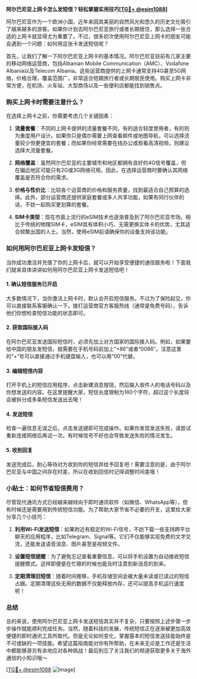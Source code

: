 **阿尔巴尼亚上网卡怎么发短信？轻松掌握实用技巧[[TG💪+ @esim1088](https://t.me/s/esim1088)]**

阿尔巴尼亚作为一个欧洲小国，近年来因其美丽的自然风光和悠久的历史文化吸引了越来越多的游客。如果你计划去阿尔巴尼亚旅行或者长期居住，那么选择一张合适的上网卡就显得尤为重要了。不过，很多初次使用阿尔巴尼亚上网卡的朋友可能会遇到一个问题：如何用这张卡发送短信呢？

首先，让我们了解一下阿尔巴尼亚上网卡的基本情况。阿尔巴尼亚目前有几家主要的移动网络运营商，包括Albanian Mobile Communication（AMC）、Vodafone Albania以及Telecom Albania。这些运营商提供的上网卡通常支持4G甚至5G网络，价格合理，覆盖范围广，非常适合短期旅行者或长期居民使用。购买上网卡非常方便，在机场、火车站、大型商场以及一些便利店都能找到销售点。

### 购买上网卡时需要注意什么？

在选择上网卡之前，你需要考虑几个关键因素：

1. **流量套餐**：不同的上网卡提供的流量套餐不同，有的适合轻度使用者，有的则为重度用户设计。如果你只是偶尔需要上网查看邮件或地图导航，可以选择流量较少但更便宜的套餐；而如果你经常需要在线办公或观看高清视频，则建议选择大流量套餐。

2. **网络覆盖**：虽然阿尔巴尼亚的主要城市和地区都拥有良好的4G信号覆盖，但在偏远地区可能只有2G或3G网络可用。因此，在选择运营商时要确认其网络覆盖是否符合你的需求。

3. **价格与性价比**：比较各个运营商的价格和服务质量，找到最适合自己预算的选择。此外，部分运营商还提供家庭套餐或多人共享功能，如果有同行伙伴的话，不妨一起购买更划算的套餐。

4. **SIM卡类型**：现在市面上流行的eSIM技术也逐渐普及到了阿尔巴尼亚市场。相比于传统的物理SIM卡，eSIM具有体积小巧、无需更换实体卡的优势，尤其适合频繁出国的人士。当然，使用eSIM前请确保你的设备支持该功能。

### 如何用阿尔巴尼亚上网卡发短信？

当你成功激活并充值了你的上网卡后，就可以开始享受便捷的通信服务啦！下面我们就来具体讲讲如何用阿尔巴尼亚上网卡发送短信吧！

#### 1. 确认短信服务已开启

大多数情况下，当你激活上网卡时，默认会开启短信服务。不过为了保险起见，你可以直接联系客服确认一下。拨打运营商官方客服热线（通常是免费号码），告诉他们你想检查短信功能的状态即可。

#### 2. 获取国际接入码

在阿尔巴尼亚发送国际短信时，必须先加上对方国家的国际接入码。例如，如果要给中国的朋友发短信，就需要在手机号码前加上“+86”或者“0086”。注意这里的“+”号可以直接通过手机键盘输入，也可以用“00”代替。

#### 3. 编辑短信内容

打开手机上的短信应用程序，点击新建消息按钮，然后输入收件人的电话号码以及你想发送的内容。在这里提醒大家，短信长度限制为160个字符，超过这个长度将会被拆分成多条短信发送出去哦！

#### 4. 发送短信

检查一遍信息无误之后，点击发送键即可完成操作。如果你发现发送失败，请尝试重新连接网络后再试一次。有时候信号不好也会导致发送失败的情况发生。

#### 5. 收到回复

发送完成后，耐心等待对方收到你的短信并给予回复吧！需要注意的是，由于阿尔巴尼亚与中国之间存在时差，所以在收到回信时记得调整时间差哦！

### 小贴士：如何节省短信费用？

尽管现代通讯方式已经越来越倾向于即时通讯软件（如微信、WhatsApp等），但有时候还是需要用到传统短信功能。为了帮助大家节省不必要的开支，这里给大家分享几个小技巧：

1. **利用Wi-Fi发送短信**：如果附近有稳定的Wi-Fi信号，不妨下载一些支持跨平台聊天的应用程序，比如Telegram、Signal等。它们不仅能够实现免费的文字交流，还能发送语音消息、图片甚至是视频文件。

2. **设置短信提醒**：为了避免忘记查看重要信息，可以将手机设置为自动接收短信提醒模式。这样即便是在忙碌的时候也能及时注意到新消息的到来。

3. **定期清理旧短信**：随着时间推移，手机存储空间会被大量未读或已读过的短信占据。定期清理这些无用的数据不仅能释放内存，还可以提高手机运行速度呢！

### 总结

总的来说，使用阿尔巴尼亚上网卡发送短信其实并不复杂，只要按照上述步骤一步步操作就能顺利完成任务。当然，随着科技的发展，传统短信正在逐渐被更加高效便捷的即时通讯工具所取代。但是无论如何变化，掌握基本的短信发送技能始终是不可或缺的一项技能。希望这篇指南能对你有所帮助，在未来无论是工作还是生活中都能够游刃有余地应对各种挑战！最后别忘了关注我们的频道获取更多关于海外通信的小知识哦～

[[TG💪+ @esim1088](https://t.me/s/esim1088) ![Image](https://i.postimg.cc/4NQfJmqS/Snipaste-2025-05-13-00-14-12.png)]